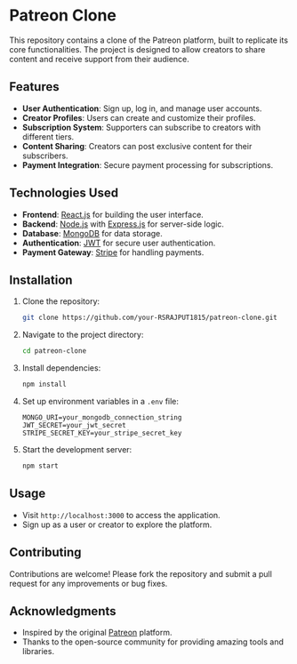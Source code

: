# Patreon Clone

This repository contains a clone of the Patreon platform, built to replicate its core functionalities. The project is designed to allow creators to share content and receive support from their audience.

## Features

- **User Authentication**: Sign up, log in, and manage user accounts.
- **Creator Profiles**: Users can create and customize their profiles.
- **Subscription System**: Supporters can subscribe to creators with different tiers.
- **Content Sharing**: Creators can post exclusive content for their subscribers.
- **Payment Integration**: Secure payment processing for subscriptions.

## Technologies Used

- **Frontend**: [React.js](https://reactjs.org/) for building the user interface.
- **Backend**: [Node.js](https://nodejs.org/) with [Express.js](https://expressjs.com/) for server-side logic.
- **Database**: [MongoDB](https://www.mongodb.com/) for data storage.
- **Authentication**: [JWT](https://jwt.io/) for secure user authentication.
- **Payment Gateway**: [Stripe](https://stripe.com/) for handling payments.

## Installation

1. Clone the repository:
    ```bash
    git clone https://github.com/your-RSRAJPUT1815/patreon-clone.git
    ```
2. Navigate to the project directory:
    ```bash
    cd patreon-clone
    ```
3. Install dependencies:
    ```bash
    npm install
    ```
4. Set up environment variables in a `.env` file:
    ```
    MONGO_URI=your_mongodb_connection_string
    JWT_SECRET=your_jwt_secret
    STRIPE_SECRET_KEY=your_stripe_secret_key
    ```
5. Start the development server:
    ```bash
    npm start
    ```

## Usage

- Visit `http://localhost:3000` to access the application.
- Sign up as a user or creator to explore the platform.

## Contributing

Contributions are welcome! Please fork the repository and submit a pull request for any improvements or bug fixes.


## Acknowledgments

- Inspired by the original [Patreon](https://www.patreon.com/) platform.
- Thanks to the open-source community for providing amazing tools and libraries.
